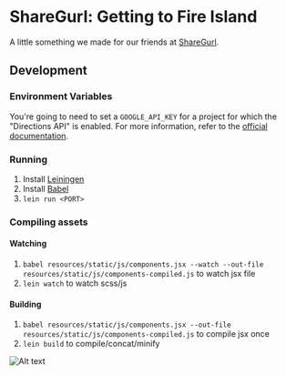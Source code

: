 # ShareGurl: Getting to Fire Island
A little something we made for our friends at [ShareGurl](http://sharegurl.com).

## Development

### Environment Variables

You're going to need to set a `GOOGLE_API_KEY` for a project for which the "Directions API" is enabled. For more information, refer to the [official documentation](https://developers.google.com/maps/documentation/directions/#api_key).

### Running

1. Install [Leiningen](http://leiningen.org/)
2. Install [Babel]()
2. `lein run <PORT>`

### Compiling assets

#### Watching

1. `babel resources/static/js/components.jsx --watch --out-file resources/static/js/components-compiled.js` to watch jsx file
2. `lein watch` to watch scss/js

#### Building

1. `babel resources/static/js/components.jsx --out-file resources/static/js/components-compiled.js` to compile jsx once
2. `lein build` to compile/concat/minify

![Alt text](http://media.giphy.com/media/C06mU13FQHHhK/giphy.gif "adore delano says")
